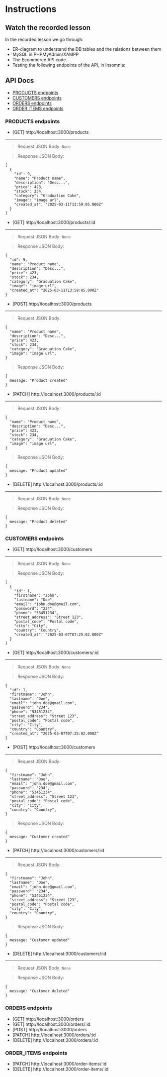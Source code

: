 # Instructions

## Watch the recorded lesson
In the recorded lesson we go through:
- ER-diagram to understand the DB tables and the relations between them 
- MySQL in PHPMyAdmin/XAMPP
- The Ecommerce API code.
- Testing the following endpoints of the API, in Insomnia:


## API Docs 
- [PRODUCTS endpoints](https://github.com/sibala/System-och-integration-FSU24D/tree/main/06-lecture#products-endpoints)
- [CUSTOMERS endpoints](https://github.com/sibala/System-och-integration-FSU24D/tree/main/06-lecture#customers-endpoints)
- [ORDERS endpoints](https://github.com/sibala/System-och-integration-FSU24D/tree/main/06-lecture#orders-endpoints)
- [ORDER ITEMS endpoints](https://github.com/sibala/System-och-integration-FSU24D/tree/main/06-lecture#order_items-endpoints)

### PRODUCTS endpoints

  - [GET]    http://localhost:3000/products
---

>Request JSON Body:
`None`

>Response JSON Body:
``` 
[
  {
    "id": 9,
    "name": "Product name",
    "description": "Desc...",
    "price": 423,
    "stock": 234,
    "category": "Graduation Cake",
    "image": "image url",
    "created_at": "2025-03-11T13:59:05.000Z"
  }
]
``` 


  - [GET]    http://localhost:3000/products/:id
---
>Request JSON Body: 
`None`

>Response JSON Body:
``` 
{
  "id": 9,
  "name": "Product name",
  "description": "Desc...",
  "price": 423,
  "stock": 234,
  "category": "Graduation Cake",
  "image": "image url",
  "created_at": "2025-03-11T13:59:05.000Z"
}
``` 
  - [POST]   http://localhost:3000/products
---
>Request JSON Body:
``` 
{
  "name": "Product name",
  "description": "Desc...",
  "price": 423,
  "stock": 234,
  "category": "Graduation Cake",
  "image": "image url",
}
``` 


>Response JSON Body:
``` 
{
  message: "Product created"
}
``` 
  - [PATCH]  http://localhost:3000/products/:id
---
>Request JSON Body:
``` 
{
  "name": "Product name",
  "description": "Desc...",
  "price": 423,
  "stock": 234,
  "category": "Graduation Cake",
  "image": "image url",
}
``` 

>Response JSON Body:
``` 
{
  message: "Product updated"
}
``` 
  - [DELETE] http://localhost:3000/products/:id
---
>Request JSON Body:
`None`

>Response JSON Body:
``` 
{
  message: "Product deleted"
}
``` 

### CUSTOMERS endpoints

- [GET]    http://localhost:3000/customers
---

>Request JSON Body:
`None`

>Response JSON Body:
``` 
[
  {
    "id": 1,
    "firstname": "John",
    "lastname": "Doe",
    "email": "john.doe@gmail.com",
    "password": "234",
    "phone": "53451234",
    "street_address": "Street 123",
    "postal_code": "Postal code",
    "city": "City",
    "country": "Country",
    "created_at": "2025-03-07T07:25:02.000Z"
  }
]
``` 


  - [GET]    http://localhost:3000/customers/:id
---
>Request JSON Body: 
`None`

>Response JSON Body:
``` 
{
  "id": 1,
  "firstname": "John",
  "lastname": "Doe",
  "email": "john.doe@gmail.com",
  "password": "234",
  "phone": "53451234",
  "street_address": "Street 123",
  "postal_code": "Postal code",
  "city": "City",
  "country": "Country",
  "created_at": "2025-03-07T07:25:02.000Z"
}
``` 
  - [POST]   http://localhost:3000/customers
---
>Request JSON Body:
``` 
{
  "firstname": "John",
  "lastname": "Doe",
  "email": "john.doe@gmail.com",
  "password": "234",
  "phone": "53451234",
  "street_address": "Street 123",
  "postal_code": "Postal code",
  "city": "City",
  "country": "Country",
}
``` 


>Response JSON Body:
``` 
{
  message: "Customer created"
}
``` 
  - [PATCH]  http://localhost:3000/customers/:id
---
>Request JSON Body:
``` 
{
  "firstname": "John",
  "lastname": "Doe",
  "email": "john.doe@gmail.com",
  "password": "234",
  "phone": "53451234",
  "street_address": "Street 123",
  "postal_code": "Postal code",
  "city": "City",
  "country": "Country",
}
``` 

>Response JSON Body:
``` 
{
  message: "Customer updated"
}
``` 
  - [DELETE] http://localhost:3000/customers/:id
---
>Request JSON Body:
`None`

>Response JSON Body:
``` 
{
  message: "Customer deleted"
}
``` 


### ORDERS endpoints
  - [GET]    http://localhost:3000/orders
  - [GET]    http://localhost:3000/orders/:id
  - [POST]   http://localhost:3000/orders
  - [PATCH]  http://localhost:3000/orders/:id
  - [DELETE] http://localhost:3000/orders/:id

### ORDER_ITEMS endpoints
  - [PATCH]  http://localhost:3000/order-items/:id
  - [DELETE] http://localhost:3000/order-items/:id

